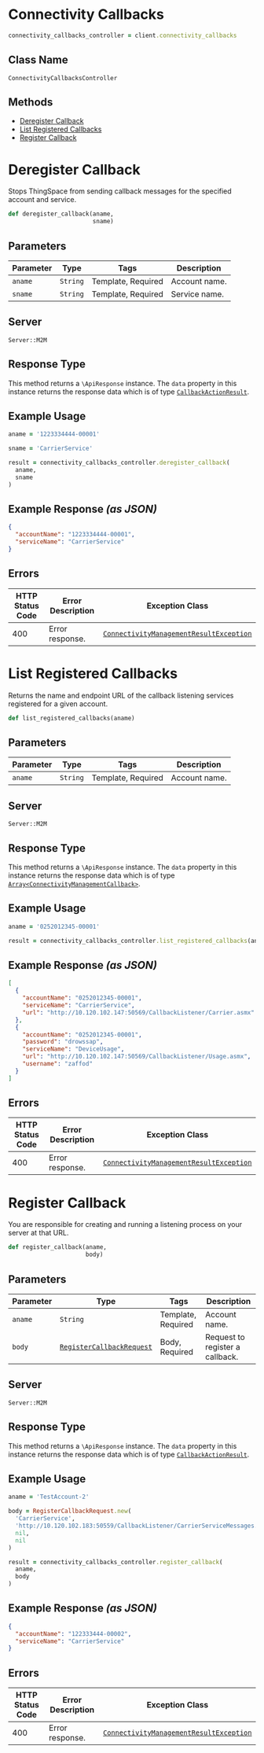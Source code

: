 # Connectivity Callbacks

```ruby
connectivity_callbacks_controller = client.connectivity_callbacks
```

## Class Name

`ConnectivityCallbacksController`

## Methods

* [Deregister Callback](../../doc/controllers/connectivity-callbacks.md#deregister-callback)
* [List Registered Callbacks](../../doc/controllers/connectivity-callbacks.md#list-registered-callbacks)
* [Register Callback](../../doc/controllers/connectivity-callbacks.md#register-callback)


# Deregister Callback

Stops ThingSpace from sending callback messages for the specified account and service.

```ruby
def deregister_callback(aname,
                        sname)
```

## Parameters

| Parameter | Type | Tags | Description |
|  --- | --- | --- | --- |
| `aname` | `String` | Template, Required | Account name. |
| `sname` | `String` | Template, Required | Service name. |

## Server

`Server::M2M`

## Response Type

This method returns a `\ApiResponse` instance. The `data` property in this instance returns the response data which is of type [`CallbackActionResult`](../../doc/models/callback-action-result.md).

## Example Usage

```ruby
aname = '1223334444-00001'

sname = 'CarrierService'

result = connectivity_callbacks_controller.deregister_callback(
  aname,
  sname
)
```

## Example Response *(as JSON)*

```json
{
  "accountName": "1223334444-00001",
  "serviceName": "CarrierService"
}
```

## Errors

| HTTP Status Code | Error Description | Exception Class |
|  --- | --- | --- |
| 400 | Error response. | [`ConnectivityManagementResultException`](../../doc/models/connectivity-management-result-exception.md) |


# List Registered Callbacks

Returns the name and endpoint URL of the callback listening services registered for a given account.

```ruby
def list_registered_callbacks(aname)
```

## Parameters

| Parameter | Type | Tags | Description |
|  --- | --- | --- | --- |
| `aname` | `String` | Template, Required | Account name. |

## Server

`Server::M2M`

## Response Type

This method returns a `\ApiResponse` instance. The `data` property in this instance returns the response data which is of type [`Array<ConnectivityManagementCallback>`](../../doc/models/connectivity-management-callback.md).

## Example Usage

```ruby
aname = '0252012345-00001'

result = connectivity_callbacks_controller.list_registered_callbacks(aname)
```

## Example Response *(as JSON)*

```json
[
  {
    "accountName": "0252012345-00001",
    "serviceName": "CarrierService",
    "url": "http://10.120.102.147:50569/CallbackListener/Carrier.asmx"
  },
  {
    "accountName": "0252012345-00001",
    "password": "drowssap",
    "serviceName": "DeviceUsage",
    "url": "http://10.120.102.147:50569/CallbackListener/Usage.asmx",
    "username": "zaffod"
  }
]
```

## Errors

| HTTP Status Code | Error Description | Exception Class |
|  --- | --- | --- |
| 400 | Error response. | [`ConnectivityManagementResultException`](../../doc/models/connectivity-management-result-exception.md) |


# Register Callback

You are responsible for creating and running a listening process on your server at that URL.

```ruby
def register_callback(aname,
                      body)
```

## Parameters

| Parameter | Type | Tags | Description |
|  --- | --- | --- | --- |
| `aname` | `String` | Template, Required | Account name. |
| `body` | [`RegisterCallbackRequest`](../../doc/models/register-callback-request.md) | Body, Required | Request to register a callback. |

## Server

`Server::M2M`

## Response Type

This method returns a `\ApiResponse` instance. The `data` property in this instance returns the response data which is of type [`CallbackActionResult`](../../doc/models/callback-action-result.md).

## Example Usage

```ruby
aname = 'TestAccount-2'

body = RegisterCallbackRequest.new(
  'CarrierService',
  'http://10.120.102.183:50559/CallbackListener/CarrierServiceMessages.asmx',
  nil,
  nil
)

result = connectivity_callbacks_controller.register_callback(
  aname,
  body
)
```

## Example Response *(as JSON)*

```json
{
  "accountName": "122333444-00002",
  "serviceName": "CarrierService"
}
```

## Errors

| HTTP Status Code | Error Description | Exception Class |
|  --- | --- | --- |
| 400 | Error response. | [`ConnectivityManagementResultException`](../../doc/models/connectivity-management-result-exception.md) |

